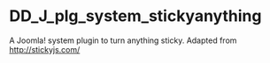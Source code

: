 # DD_J_plg_system_stickyanything
A Joomla! system plugin to turn anything sticky. Adapted from http://stickyjs.com/
